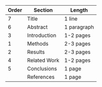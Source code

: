
| Order | Section      | Length      |
| ----- | ------------ | ----------- |
| 7     | Title        | 1 line      |
| 6     | Abstract     | 1 paragraph |
| 3     | Introduction | 1-2 pages   |
| 1     | Methods      | 2-3 pages   |
| 2     | Results      | 2-3 pages   |
| 4     | Related Work | 1-2 pages   |
| 5     | Conclusions  | 1 page      |
|       | References   | 1 page      |
